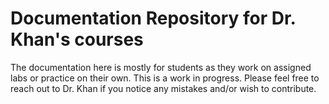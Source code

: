 # Documentation Repository for Dr. Khan's courses

The documentation here is mostly for students as they work on assigned labs or practice on their own. This is a work in progress. Please feel free to reach out to Dr. Khan if you notice any mistakes and/or wish to contribute.
